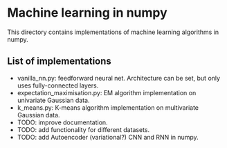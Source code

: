 # Machine learning in numpy
This directory contains implementations of machine learning algorithms in numpy.

## List of implementations
- vanilla_nn.py: feedforward neural net. Architecture can be set, but only uses fully-connected layers.
- expectation_maximisation.py: EM algorithm implementation on univariate Gaussian data.
- k_means.py: K-means algorithm implementation on multivariate Gaussian data.
- TODO: improve documentation.
- TODO: add functionality for different datasets.
- TODO: add Autoencoder (variational?) CNN and RNN in numpy.
